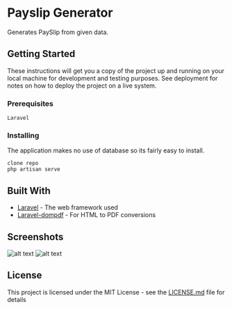 
# Payslip Generator

Generates PaySlip from given data.

## Getting Started

These instructions will get you a copy of the project up and running on your local machine for development and testing purposes. See deployment for notes on how to deploy the project on a live system.

### Prerequisites

```
Laravel
```

### Installing
The application makes no use of database so its fairly easy to install.

```
clone repo
php artisan serve
```

## Built With

* [Laravel](https://laravel.com/) - The web framework used
* [Laravel-dompdf](https://github.com/barryvdh/laravel-dompdf) - For HTML to PDF conversions

## Screenshots
![alt text](https://i.ibb.co/2WsfBxL/screencapture-127-0-0-1-8000-2019-05-13-12-27-02.png)
![alt text](https://i.ibb.co/4FD79Vy/Capture.jpg)


## License

This project is licensed under the MIT License - see the [LICENSE.md](LICENSE.md) file for details

